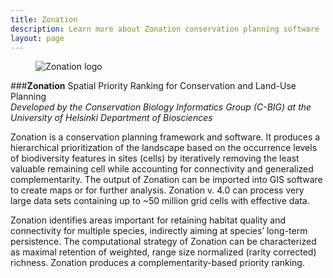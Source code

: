 ```yaml
---
title: Zonation
description: Learn more about Zonation conservation planning software
layout: page
---
```

<figure class="image-right">
  <img src="{{ site.baseurl }}/images/Z_cons_plan_soft-300x55.jpg" alt="Zonation logo"/>
  </figure>

###**Zonation** Spatial Priority Ranking for Conservation and Land-Use Planning  
_Developed by the Conservation Biology Informatics Group (C-BIG) at the University of Helsinki Department of Biosciences_

Zonation is a conservation planning framework and software. It produces a hierarchical prioritization of the landscape based on the occurrence levels of biodiversity features in sites (cells) by iteratively removing the least valuable remaining cell while accounting for connectivity and generalized complementarity. The output of Zonation can be imported into GIS software to create maps or for further analysis. Zonation v. 4.0 can process very large data sets containing up to ~50 million grid cells with effective data.

Zonation identifies areas important for retaining habitat quality and connectivity for multiple species, indirectly aiming at species’ long-term persistence. The computational strategy of Zonation can be characterized as maximal retention of weighted, range size normalized (rarity corrected) richness. Zonation produces a complementarity-based priority ranking.
